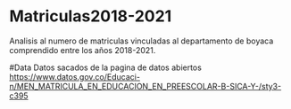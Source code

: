 # Matriculas2018-2021
Analisis al numero de matriculas vinculadas al departamento de boyaca comprendido entre los años 2018-2021.

#Data
Datos sacados de la pagina de datos abiertos 
https://www.datos.gov.co/Educaci-n/MEN_MATRICULA_EN_EDUCACION_EN_PREESCOLAR-B-SICA-Y-/sty3-c395
